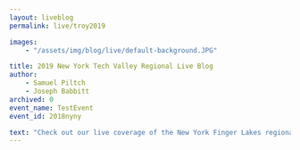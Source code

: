 ```yaml
---
layout: liveblog
permalink: live/troy2019

images:
    - "/assets/img/blog/live/default-background.JPG"

title: 2019 New York Tech Valley Regional Live Blog
author:
    - Samuel Piltch
    - Joseph Babbitt
archived: 0
event_name: TestEvent
event_id: 2018nyny

text: "Check out our live coverage of the New York Finger Lakes regionals all weekend!"
---
```

